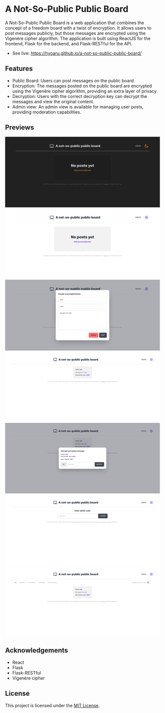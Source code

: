 # A Not-So-Public Public Board
A Not-So-Public Public Board is a web application that combines the concept of a freedom board with a twist of encryption. It allows users to post messages publicly, but those messages are encrypted using the Vigenère cipher algorithm. The application is built using ReactJS for the frontend, Flask for the backend, and Flask-RESTful for the API.
* See live: https://hyoaru.github.io/a-not-so-public-public-board/

## Features
* Public Board: Users can post messages on the public board.
* Encryption: The messages posted on the public board are encrypted using the Vigenère cipher algorithm, providing an extra layer of privacy.
* Decryption: Users with the correct decryption key can decrypt the messages and view the original content.
* Admin view: An admin view is available for managing user posts, providing moderation capabilities.

## Previews
![](previews/2.png)
![](previews/1.png)
![](previews/3.png)
![](previews/4.png)
![](previews/5.png)
![](previews/6.png)
![](previews/7.png)

## Acknowledgements
* React
* Flask
* Flask-RESTful
* Vigenère cipher

## License
This project is licensed under the [MIT License](LICENSE).
